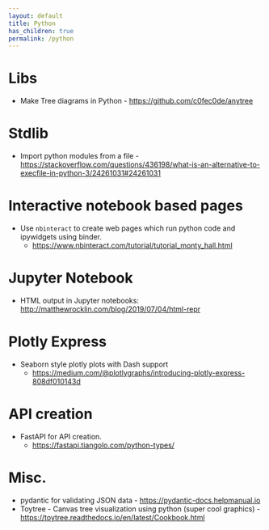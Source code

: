 ```yaml
---
layout: default
title: Python
has_children: true
permalink: /python
---
```


# Libs

* Make Tree diagrams in Python - https://github.com/c0fec0de/anytree

# Stdlib
* Import python modules from a file - https://stackoverflow.com/questions/436198/what-is-an-alternative-to-execfile-in-python-3/24261031#24261031

# Interactive notebook based pages

* Use `nbinteract` to create web pages which run python code and ipywidgets using binder. 
  - https://www.nbinteract.com/tutorial/tutorial_monty_hall.html
  
# Jupyter Notebook

* HTML output in Jupyter notebooks: http://matthewrocklin.com/blog/2019/07/04/html-repr
  
# Plotly Express

* Seaborn style plotly plots with Dash support
  - https://medium.com/@plotlygraphs/introducing-plotly-express-808df010143d


# API creation

* FastAPI for API creation. 
  - https://fastapi.tiangolo.com/python-types/
  
# Misc.
* pydantic for validating JSON data - https://pydantic-docs.helpmanual.io
* Toytree - Canvas tree visualization using python (super cool graphics) - https://toytree.readthedocs.io/en/latest/Cookbook.html
